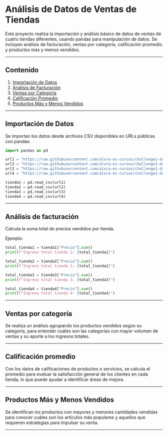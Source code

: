 # Análisis de Datos de Ventas de Tiendas

Este proyecto realiza la importación y análisis básico de datos de ventas de cuatro tiendas diferentes, usando pandas para manipulación de datos. Se incluyen análisis de facturación, ventas por categoría, calificación promedio y productos más y menos vendidos.

---

## Contenido

1. [Importación de Datos](#importación-de-datos)  
2. [Análisis de Facturación](#análisis-de-facturación)  
3. [Ventas por Categoría](#ventas-por-categoría)  
4. [Calificación Promedio](#calificación-promedio)  
5. [Productos Más y Menos Vendidos](#productos-más-y-menos-vendidos)  

---

## Importación de Datos

Se importan los datos desde archivos CSV disponibles en URLs públicas con pandas.

```python
import pandas as pd

url1 = "https://raw.githubusercontent.com/alura-es-cursos/challenge1-data-science-latam/refs/heads/main/base-de-datos-challenge1-latam/tienda_1%20.csv"
url2 = "https://raw.githubusercontent.com/alura-es-cursos/challenge1-data-science-latam/refs/heads/main/base-de-datos-challenge1-latam/tienda_2.csv"
url3 = "https://raw.githubusercontent.com/alura-es-cursos/challenge1-data-science-latam/refs/heads/main/base-de-datos-challenge1-latam/tienda_3.csv"
url4 = "https://raw.githubusercontent.com/alura-es-cursos/challenge1-data-science-latam/refs/heads/main/base-de-datos-challenge1-latam/tienda_4.csv"

tienda1 = pd.read_csv(url1)
tienda2 = pd.read_csv(url2)
tienda3 = pd.read_csv(url3)
tienda4 = pd.read_csv(url4)
```
---

## Análisis de facturación

Calcula la suma total de precios vendidos por tienda.

Ejemplo:

```python
total_tienda1 = tienda1["Precio"].sum()
print(f"Ingreso total tienda 1: {total_tienda1}")

total_tienda2 = tienda2["Precio"].sum()
print(f"Ingreso total tienda 2: {total_tienda2}")

total_tienda3 = tienda3["Precio"].sum()
print(f"Ingreso total tienda 3: {total_tienda3}")

total_tienda4 = tienda4["Precio"].sum()
print(f"Ingreso total tienda 4: {total_tienda4}")
```
---

## Ventas por categoría

Se realiza un análisis agrupando los productos vendidos según su categoría, para entender cuáles son las categorías con mayor volumen de ventas y su aporte a los ingresos totales.

---

## Calificación promedio

Con los datos de calificaciones de productos o servicios, se calcula el promedio para evaluar la satisfacción general de los clientes en cada tienda, lo que puede ayudar a identificar áreas de mejora.

---
## Productos Más y Menos Vendidos

Se identifican los productos con mayores y menores cantidades vendidas para conocer cuáles son los artículos más populares y aquellos que requieren estrategias para impulsar su venta.

---
